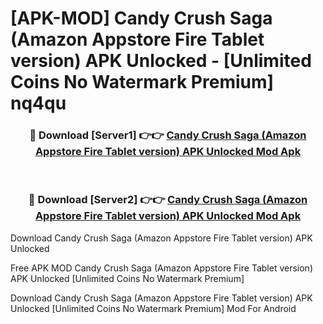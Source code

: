 # [APK-MOD] Candy Crush Saga (Amazon Appstore Fire Tablet version) APK Unlocked - [Unlimited Coins No Watermark Premium] nq4qu



<div align="center">
<h3>🔴 Download [Server1] 👉👉 <a href="https://momento.my/?title=Candy_Crush_Saga_(Amazon_Appstore_Fire_Tablet_version)_APK_Unlocked">Candy Crush Saga (Amazon Appstore Fire Tablet version) APK Unlocked Mod Apk</a></h3><br>

<h3>🔴 Download [Server2] 👉👉 <a href="https://momento.my/?title=Candy_Crush_Saga_(Amazon_Appstore_Fire_Tablet_version)_APK_Unlocked">Candy Crush Saga (Amazon Appstore Fire Tablet version) APK Unlocked Mod Apk</a></h3>
</div>



Download Candy Crush Saga (Amazon Appstore Fire Tablet version) APK Unlocked 

Free APK MOD Candy Crush Saga (Amazon Appstore Fire Tablet version) APK Unlocked [Unlimited Coins No Watermark Premium]

Download Candy Crush Saga (Amazon Appstore Fire Tablet version) APK Unlocked [Unlimited Coins No Watermark Premium] Mod For Android
